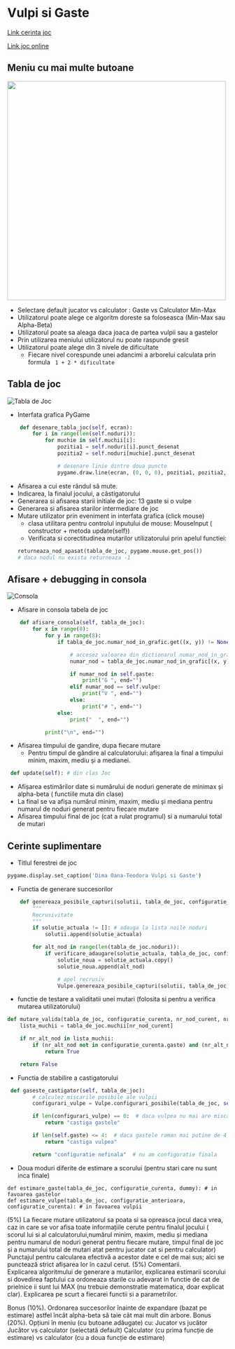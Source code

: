 # Vulpi si Gaste
[Link cerinta joc](http://www.irinaciocan.ro/inteligenta_artificiala/tema-jocuri.php)

[Link joc online](http://www.onlinesologames.com/fox-and-geese)

##  Meniu cu mai multe butoane
<img src="https://github.com/DimaOanaTeodora/Homework-2-KR-AI/blob/main/Menu.JPG" width="500" height="500">

- Selectare default jucator vs calculator : Gaste vs Calculator Min-Max
- Utilizatorul poate alege ce algoritm doreste sa foloseasca (Min-Max sau Alpha-Beta)
- Utilizatorul poate sa aleaga daca joaca de partea vulpii sau a gastelor
- Prin utilizarea meniului utilizatorul nu poate raspunde gresit
- Utilizatorul poate alege din 3 nivele de dificultate
  - Fiecare nivel corespunde unei adancimi a arborelui calculata prin formula ``` 1 + 2 * dificultate```

## Tabla de joc
![Tabla de Joc](https://github.com/DimaOanaTeodora/Homework-2-KR-AI/blob/main/Joc.JPG)
- Interfata grafica PyGame
```python
    def desenare_tabla_joc(self, ecran):
        for i in range(len(self.noduri)):
            for muchie in self.muchii[i]:
                pozitia1 = self.noduri[i].punct_desenat
                pozitia2 = self.noduri[muchie].punct_desenat

                # desenare linie dintre doua puncte
                pygame.draw.line(ecran, (0, 0, 0), pozitia1, pozitia2, 2)
```
- Afisarea a cui este rândul să mute.
- Indicarea, la finalul jocului, a câstigatorului
- Generarea si afisarea starii initiale de joc: 13 gaste si o vulpe
- Generarea si afisarea starilor intermediare de joc
- Mutare utilizator prin eveniment in interfata grafica (click mouse)
  - clasa utilitara pentru controlul inputului de mouse: MouseInput ( constructor + metoda update(self))
  - Verificata si corectitudinea mutarilor utilizatorului prin apelul functiei:
  ```python
  returneaza_nod_apasat(tabla_de_joc, pygame.mouse.get_pos())
  # daca nodul nu exista returneaza -1
  ```

## Afisare + debugging in consola
![Consola](https://github.com/DimaOanaTeodora/Homework-2-KR-AI/blob/main/Consola.JPG)
- Afisare in consola tabela de joc
```python
    def afisare_consola(self, tabla_de_joc):
        for x in range(8):
            for y in range(8):
                if tabla_de_joc.numar_nod_in_grafic.get((x, y)) != None:

                    # accesez valoarea din dictionarul numar_nod_in_grafic
                    numar_nod = tabla_de_joc.numar_nod_in_grafic[(x, y)]

                    if numar_nod in self.gaste:
                        print("G ", end="")
                    elif numar_nod == self.vulpe:
                        print("V ", end="")
                    else:
                        print("# ", end="")
                else:
                    print("  ", end="")

            print("\n", end="")
```
- Afisarea timpului de gandire, dupa fiecare mutare
  - Pentru timpul de găndire al calculatorului: afișarea la final a timpului minim, maxim, mediu și a medianei.
```python
 def update(self): # din clas Joc
```
- Afișarea estimărilor date si numărului de noduri generate de minimax și alpha-beta ( functiile muta din clase)
- La final se va afișa numărul minim, maxim, mediu și mediana pentru numarul de noduri generat pentru fiecare mutare
- Afisarea timpului final de joc (cat a rulat programul) si a numarului total de mutari



## Cerinte suplimentare
- Titlul ferestrei de joc
```python
pygame.display.set_caption('Dima Oana-Teodora Vulpi si Gaste')
```
- Functia de generare succesorilor
```python
    def genereaza_posibile_capturi(solutii, tabla_de_joc, configuratie_curenta, solutie_actuala):
        """
        Recrusivitate
        """
        if solutie_actuala != []: # adauga la lista noile noduri
            solutii.append(solutie_actuala)

        for alt_nod in range(len(tabla_de_joc.noduri)):
            if verificare_adaugare(solutie_actuala, tabla_de_joc, configuratie_curenta, alt_nod):
                solutie_noua = solutie_actuala.copy()
                solutie_noua.append(alt_nod)

                # apel recrusiv
                Vulpe.genereaza_posibile_capturi(solutii, tabla_de_joc, configuratie_curenta, solutie_noua)
```
- functie de testare a validitatii unei mutari (folosita si pentru a verifica mutarea utilizatorului)
```python
def mutare_valida(tabla_de_joc, configuratie_curenta, nr_nod_curent, nr_alt_nod):
    lista_muchii = tabla_de_joc.muchii[nr_nod_curent]

    if nr_alt_nod in lista_muchii:
        if (nr_alt_nod not in configuratie_curenta.gaste) and (nr_alt_nod != configuratie_curenta.vulpe):
            return True

    return False
```

- Functia de stabilire a castigatorului
```python
 def gaseste_castigator(self, tabla_de_joc):
        # calculez miscarile posibile ale vulpii
        configurari_vulpe = Vulpe.configurari_posibile(tabla_de_joc, self)

        if len(configurari_vulpe) == 0:  # daca vulpea nu mai are miscari, gastele castiga
            return "castiga gastele"

        if len(self.gaste) <= 4:  # daca gastele raman mai putine de 4 atunci vulpea castiga
            return "castiga vulpea"

        return "configuratie nefinala"  # nu am configuratie finala
```

- Doua moduri diferite de estimare a scorului (pentru stari care nu sunt inca finale)
```pyton
def estimare_gaste(tabla_de_joc, configuratie_curenta, dummy): # in favoarea gastelor
def estimare_vulpe(tabla_de_joc, configuratie_anterioara, configuratie_curenta): # in favoarea vulpii
```


(5%) La fiecare mutare utilizatorul sa poata si sa opreasca jocul daca vrea,  
 caz in care se vor afisa toate informațiile cerute pentru finalul jocului ( scorul lui si al calculatorului,numărul minim, maxim, mediu și mediana pentru numarul de noduri generat pentru fiecare mutare, timpul final de joc și a numarului total de mutari atat pentru jucator cat si pentru calculator)  
 Punctajul pentru calcularea efectivă a acestor date e cel de mai sus; aici se punctează strict afișarea lor în cazul cerut.
(5%) Comentarii.  
Explicarea algoritmului de generare a mutarilor, explicarea estimarii scorului si dovedirea faptului ca ordoneaza starile cu adevarat in functie de cat de prielnice ii sunt lui MAX (nu trebuie demonstratie matematica, doar explicat clar). Explicarea pe scurt a fiecarei functii si a parametrilor.

Bonus (10%). Ordonarea succesorilor înainte de expandare (bazat pe estimare) astfel încât alpha-beta să taie cât mai mult din arbore.
Bonus (20%). Opțiuni în meniu (cu butoane adăugate) cu:
Jucator vs jucător
Jucător vs calculator (selectată default)
Calculator (cu prima funcție de estimare) vs calculator (cu a doua funcție de estimare)
